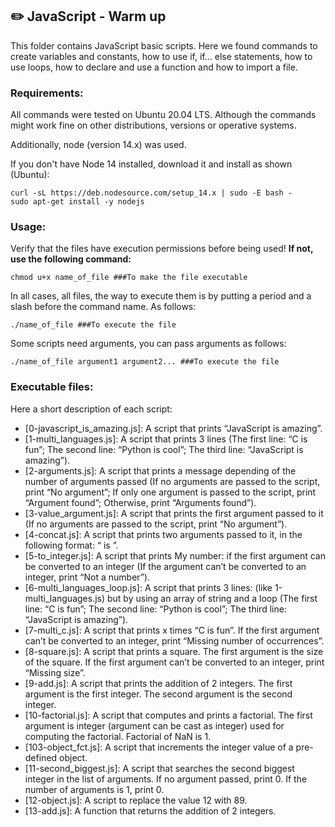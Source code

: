 ## :pencil2: JavaScript - Warm up

This folder contains JavaScript basic scripts. Here we found commands to create variables and constants, how to use if, if... else statements, how to use loops, how to declare and use a function and how to import a file.  

### Requirements:
All commands were tested on Ubuntu 20.04 LTS. Although the commands might work fine on other distributions, versions or operative systems.

Additionally, node (version 14.x) was used.

If you don't have Node 14 installed, download it and install as shown (Ubuntu):

    curl -sL https://deb.nodesource.com/setup_14.x | sudo -E bash -
    sudo apt-get install -y nodejs

### Usage:
Verify that the files have execution permissions before being used! **If not, use the following command:**

    chmod u+x name_of_file ###To make the file executable

In all cases, all files, the way to execute them is by putting a period and a slash before the command name. As follows:

    ./name_of_file ###To execute the file

Some scripts need arguments, you can pass arguments as follows:

    ./name_of_file argument1 argument2... ###To execute the file

### Executable files:

Here a short description of each script:

+ [0-javascript_is_amazing.js]: A script that prints “JavaScript is amazing”.
+ [1-multi_languages.js]: A script that prints 3 lines (The first line: “C is fun”; The second line: “Python is cool”; The third line: “JavaScript is amazing”).
+ [2-arguments.js]: A script that prints a message depending of the number of arguments passed (If no arguments are passed to the script, print “No argument”; If only one argument is passed to the script, print “Argument found”; Otherwise, print “Arguments found”).
+ [3-value_argument.js]: A script that prints the first argument passed to it (If no arguments are passed to the script, print “No argument”).
+ [4-concat.js]: A script that prints two arguments passed to it, in the following format: “ is ”.
+ [5-to_integer.js]: A script that prints My number: <first argument converted in integer> if the first argument can be converted to an integer (If the argument can’t be converted to an integer, print “Not a number”).
+ [6-multi_languages_loop.js]: A script that prints 3 lines: (like 1-multi_languages.js) but by using an array of string and a loop (The first line: “C is fun”; The second line: “Python is cool”; The third line: “JavaScript is amazing”).
+ [7-multi_c.js]: A script that prints x times “C is fun”. If the first argument can’t be converted to an integer, print “Missing number of occurrences”.
+ [8-square.js]: A script that prints a square. The first argument is the size of the square. If the first argument can’t be converted to an integer, print “Missing size”.
+ [9-add.js]: A script that prints the addition of 2 integers. The first argument is the first integer. The second argument is the second integer.
+ [10-factorial.js]: A script that computes and prints a factorial. The first argument is integer (argument can be cast as integer) used for computing the factorial. Factorial of NaN is 1.
+ [103-object_fct.js]: A script that increments the integer value of a pre-defined object.
+ [11-second_biggest.js]: A script that searches the second biggest integer in the list of arguments. If no argument passed, print 0. If the number of arguments is 1, print 0.
+ [12-object.js]: A script to replace the value 12 with 89.
+ [13-add.js]: A function that returns the addition of 2 integers.
<!--stackedit_data:
eyJoaXN0b3J5IjpbMTM2NzQ5NjU5OF19
-->